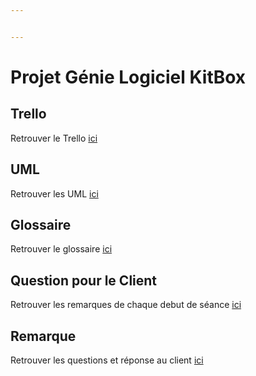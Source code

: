 ```yaml
---


---
```


<h1 id="projet-génie-logiciel-kitbox">Projet Génie Logiciel KitBox</h1>
<h2 id="trello">Trello</h2>
<p>Retrouver le Trello <a href="https://trello.com/b/Q06IKRiS/kitbox">ici</a></p>
<h2 id="uml">UML</h2>
<p>Retrouver les UML <a href="https://www.lucidchart.com/documents/edit/3f319f5e-adf3-4739-9055-04416310f2f8/0">ici</a></p>
<h2 id="glossaire">Glossaire</h2>
<p>Retrouver le glossaire <a href="https://hevinci-my.sharepoint.com/:w:/r/personal/16067_ecam_be/_layouts/15/Doc.aspx?sourcedoc=%7Ba384e814-dc46-4eff-bf2f-76aeffb7aaba%7D&amp;action=default&amp;gad=362">ici</a></p>
<h2 id="question-pour-le-client">Question pour le Client</h2>
<p>Retrouver les remarques de chaque debut de séance <a href="https://hevinci-my.sharepoint.com/:w:/g/personal/16067_ecam_be/EXbViFh_tYxNl0zo98m_lQMBm7DHxjnOm8bLilKYW9LqyA?e=o0jhRE">ici</a></p>
<h2 id="remarque">Remarque</h2>
<p>Retrouver les questions et réponse au client <a href="https://hevinci-my.sharepoint.com/:w:/g/personal/16067_ecam_be/EThGBBxl5PlJmHgBpJx4b_ABF_3N4tV2FJA5hLxSXDJphQ?e=NSSHxt">ici</a></p>
<!--stackedit_data:&#10;eyJoaXN0b3J5IjpbLTQ2Njc1OTE4NV19&#10;-->

